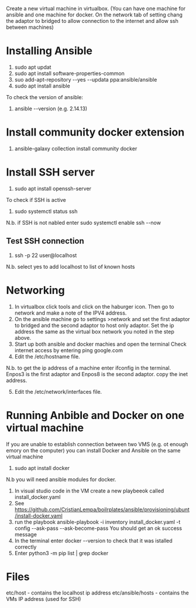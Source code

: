 Create a new virtual machine in virtualbox.  (You can have one machine for ansible and one machine for docker.  On the network tab
of setting chang the adaptor to bridged to allow connection to the internet and allow ssh between machines)

Installing Ansible
====================
1. sudo apt updat
2. sudo apt install software-properties-common
3. suo add-apt-repository --yes --updata ppa:ansible/ansible
4. sudo apt install ansible

To check the version of ansible:
1. ansible --version (e.g. 2.14.13)

Install community docker extension
==================================
1. ansible-galaxy collection install community docker

Install SSH server
==================
1. sudo apt install openssh-server

To check if SSH is active
1. sudo systemctl status ssh

N.b. if SSH is not nabled enter sudo systemctl enable ssh --now

Test SSH connection
------------------
1. ssh -p 22 user@localhost

N.b. select yes to add localhost to list of known hosts

Networking
==========
1. In virtualbox click tools and click on the haburger icon.  Then go to network and make a note of the IPV4 address.
2. On the ansible machine go to settings >network and set the first adaptor to bridged and the second adaptor to host only adaptor.
Set the ip address the same as the virtual box network you noted in the step above.
3. Start up both ansible and docker machies and open the terminal  Check internet access by entering ping google.com
4. Edit the /etc/hostname file. 

N.b. to get the ip address of a machine enter ifconfig in the terminal. Enpos3 is the first adaptor and Enpos8 is the second adaptor. 
copy the inet address.

5. Edit the /etc/network/interfaces file.

Running Anbible and Docker on one virtual machine
=================================================
If you are unable to establish connection between two VMS (e.g. ot enough emory on the computer) you can install Docker and Ansible
on the same virtual machine 

1. sudo apt install docker

N.b you will need ansible modules for docker.

1. In visual studio code in the VM create a new playbeeok called install_docker.yaml
2. See https://github.com/CristianLempa/boilrplates/ansible/provisioning/ubunt/install-docker.yaml
3. run the playbook ansible-playbook -i inventory install_docker.yaml -t config --ask-pass --ask-become-pass
You should get an ok success message
4. In the terminal enter docker --version to check that it was istalled correctly
5. Enter python3 -m pip list | grep docker

Files
=====
etc/host - contains the localhost ip address
etc/ansible/hosts - contains the VMs IP address (used for SSH)
